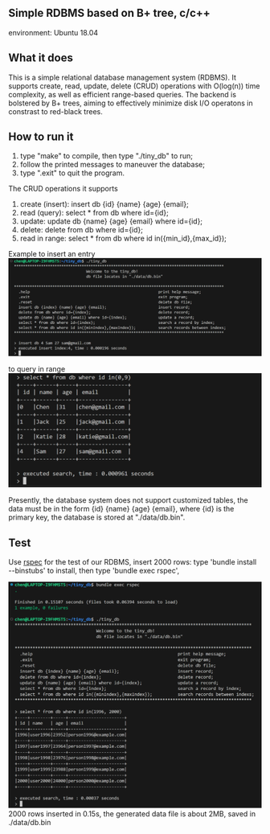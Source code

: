 Simple RDBMS based on B+ tree, c/c++
------------------

environment: Ubuntu 18.04

What it does
------------------
This is a simple relational database management system (RDBMS). It supports create, read, update, delete (CRUD) operations with O(log(n)) time complexity, as well as efficient range-based queries. The backend is bolstered by B+ trees, aiming to effectively minimize disk I/O operatons in constrast to red-black trees.


How to run it
--------------------------
1. type "make" to compile, then type "./tiny_db" to run;
2. follow the printed messages to maneuver the database;
3. type ".exit" to quit the program.

The CRUD operations it supports
1. create (insert): insert db {id} {name} {age} {email};
2. read (query): select * from db where id={id};
3. update: update db {name} {age} {email} where id={id};
4. delete: delete from db where id={id};
5. read in range: select * from db where id in({min_id},{max_id});


Example to insert an entry
![alt text](./md_image/insert.png)

to query in range
![alt text](./md_image/range_query.png)

Presently, the database system does not support customized tables, the data must be in the form {id} {name} {age} {email}, where {id} is the primary key, the database is stored at "./data/db.bin".

Test 
---------------------------
Use [rspec](http://rspec.info/) for the test of our RDBMS, insert 2000 rows:
type 'bundle install --binstubs' to install, then type 'bundle exec rspec',

![alt text](./md_image/rspec_test.png)
2000 rows inserted in 0.15s, the generated data file is about 2MB, saved in ./data/db.bin
